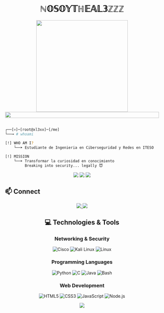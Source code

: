 <h1 align="center">
  <b>ℕ𝕆𝕊𝕆𝕐𝕋ℍ𝔼𝔸𝕃𝟛ℤℤℤ</b>
</h1>

<div align="center">
  <img src="https://media.giphy.com/media/l41lSxVZVzO1l4tDa/giphy.gif" width="300"/>
  <br>
  <img src="https://i.imgur.com/dBaSKWF.gif" height="20" width="100%">
  <br>
  <br>
</div>

```bash
┌──[💀]─[root@xl3xx]─[/me]
└──╼ # whoami

[!] WHO AM I?
    └──➤ Estudiante de Ingenieria en Ciberseguridad y Redes en ITESO
        
[!] MISSION
    └──➤ Transformar la curiosidad en conocimiento
         Breaking into security... legally 😈
```

<div align="center">
  <p>
    <img src="https://img.shields.io/badge/Redes-101010?style=for-the-badge&logo=cisco&logoColor=white"/>
    <img src="https://img.shields.io/badge/Ethical_Hacking-101010?style=for-the-badge&logo=kali-linux&logoColor=white"/>
    <img src="https://img.shields.io/badge/Networking-%23121011?style=for-the-badge"/>
  </p>
</div>


## 📫 Connect
<div align="center">
  <a href="TU_LINKEDIN">
    <img src="https://img.shields.io/badge/LinkedIn-101010?style=for-the-badge&logo=linkedin&logoColor=white"/>
  </a>
  <a href="mailto:TU_EMAIL">
    <img src="https://img.shields.io/badge/Email-101010?style=for-the-badge&logo=gmail&logoColor=white"/>
  </a>
</div>

<h2 align="center">💻 Technologies & Tools</h2>

<div align="center">
  
  ### Networking & Security
  ![Cisco](https://img.shields.io/badge/-Cisco-000000?style=flat&logo=cisco&logoColor=white)
  ![Kali Linux](https://img.shields.io/badge/-Kali%20Linux-557C94?style=flat&logo=kali-linux&logoColor=white)
  ![Linux](https://img.shields.io/badge/-Linux-FCC624?style=flat&logo=linux&logoColor=black)

  ### Programming Languages
  ![Python](https://img.shields.io/badge/-Python-3776AB?style=flat&logo=python&logoColor=white)
  ![C](https://img.shields.io/badge/-C-00599C?style=flat&logo=c&logoColor=white)
  ![Java](https://img.shields.io/badge/-Java-007396?style=flat&logo=java&logoColor=white)
  ![Bash](https://img.shields.io/badge/-Bash-4EAA25?style=flat&logo=gnu-bash&logoColor=white)
  
  ### Web Development
  ![HTML5](https://img.shields.io/badge/-HTML5-E34F26?style=flat&logo=html5&logoColor=white)
  ![CSS3](https://img.shields.io/badge/-CSS3-1572B6?style=flat&logo=css3&logoColor=white)
  ![JavaScript](https://img.shields.io/badge/-JavaScript-F7DF1E?style=flat&logo=javascript&logoColor=black)
  ![Node.js](https://img.shields.io/badge/-Node.js-339933?style=flat&logo=node.js&logoColor=white)
  
</div>

<div align="center">
  <img src="https://komarev.com/ghpvc/?username=Nosoytheal3zzz&style=for-the-badge&color=101010"/>
</div>
